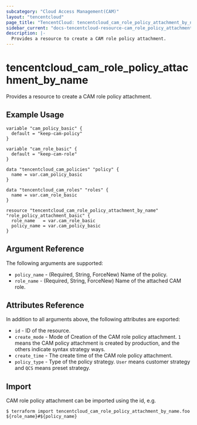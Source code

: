 ```yaml
---
subcategory: "Cloud Access Management(CAM)"
layout: "tencentcloud"
page_title: "TencentCloud: tencentcloud_cam_role_policy_attachment_by_name"
sidebar_current: "docs-tencentcloud-resource-cam_role_policy_attachment_by_name"
description: |-
  Provides a resource to create a CAM role policy attachment.
---
```


# tencentcloud_cam_role_policy_attachment_by_name

Provides a resource to create a CAM role policy attachment.

## Example Usage

```hcl
variable "cam_policy_basic" {
  default = "keep-cam-policy"
}

variable "cam_role_basic" {
  default = "keep-cam-role"
}

data "tencentcloud_cam_policies" "policy" {
  name = var.cam_policy_basic
}

data "tencentcloud_cam_roles" "roles" {
  name = var.cam_role_basic
}

resource "tencentcloud_cam_role_policy_attachment_by_name" "role_policy_attachment_basic" {
  role_name   = var.cam_role_basic
  policy_name = var.cam_policy_basic
}
```

## Argument Reference

The following arguments are supported:

* `policy_name` - (Required, String, ForceNew) Name of the policy.
* `role_name` - (Required, String, ForceNew) Name of the attached CAM role.

## Attributes Reference

In addition to all arguments above, the following attributes are exported:

* `id` - ID of the resource.
* `create_mode` - Mode of Creation of the CAM role policy attachment. `1` means the CAM policy attachment is created by production, and the others indicate syntax strategy ways.
* `create_time` - The create time of the CAM role policy attachment.
* `policy_type` - Type of the policy strategy. `User` means customer strategy and `QCS` means preset strategy.



## Import

CAM role policy attachment can be imported using the id, e.g.

```
$ terraform import tencentcloud_cam_role_policy_attachment_by_name.foo ${role_name}#${policy_name}
```

